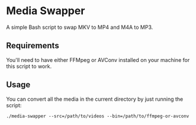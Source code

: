 # Media Swapper
A simple Bash script to swap MKV to MP4 and M4A to MP3.

## Requirements
You'll need to have either FFMpeg or AVConv installed on your machine for this script to work.

## Usage
You can convert all the media in the current directory by just running the script:
```
./media-swapper --src=/path/to/videos --bin=/path/to/ffmpeg-or-avconv
```
